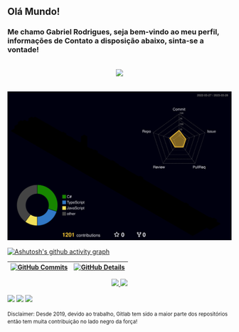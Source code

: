 ## Olá Mundo!
### Me chamo Gabriel Rodrigues, seja bem-vindo ao meu perfil, informações de Contato a disposição abaixo, sinta-se a vontade!

<br />

<div align="center" >
<img src="https://github-profile-trophy.vercel.app/?username=gabrielucido&row=1&column=6&theme=dracula&margin-w=15&margin-h=15"/>
  </div>
  <br />

  ![Status](./profile-3d-contrib/profile-night-rainbow.svg)

  [![Ashutosh's github activity graph](https://github-readme-activity-graph.cyclic.app/graph?username=gabrielucido&bg_color=red&color=bd93f9&line=bd93f9&point=f1f5f9&area=true&hide_border=true)](https://github.com/ashutosh00710/github-readme-activity-graph)

 | [![GitHub Commits](http://github-profile-summary-cards.vercel.app/api/cards/productive-time?username=gabrielucido&theme=dracula&utcOffset=-3)](https://github.com/vn7n24fzkq/github-profile-summary-cards) | [![GitHub Details](http://github-profile-summary-cards.vercel.app/api/cards/profile-details?username=gabrielucido&theme=dracula)](https://github.com/vn7n24fzkq/github-profile-summary-cards) |
 | ----------- | ----------- |

<div align="center">
  <a href="https://github.com/gabrielucido">
  <img height="180em" src="https://github-readme-stats.vercel.app/api?username=gabrielucido&show_icons=true&theme=dracula&include_all_commits=true&count_private=true"/>
  <img height="180em" src="https://github-readme-stats.vercel.app/api/top-langs/?username=gabrielucido&layout=compact&langs_count=7&theme=dracula"/>
</div>

<br>

<div>
  <a href="https://instagram.com/gabriel.rodrigues.0501" target="_blank"><img src="https://img.shields.io/badge/-Instagram-%23E4405F?style=for-the-badge&logo=instagram&logoColor=white" target="_blank"></a>
  <a href = "mailto:gabriel.rodrigues.0501@gmail.com"><img src="https://img.shields.io/badge/-Gmail-%23333?style=for-the-badge&logo=gmail&logoColor=white" target="_blank"></a>
  <a href="https://www.linkedin.com/in/gabrielucido" target="_blank"><img src="https://img.shields.io/badge/-LinkedIn-%230077B5?style=for-the-badge&logo=linkedin&logoColor=white" target="_blank"></a>

  <small>Disclaimer: Desde 2019, devido ao trabalho, Gitlab tem sido a maior parte dos repositórios então tem muita contribuição no lado negro da força!</small>

</div>
